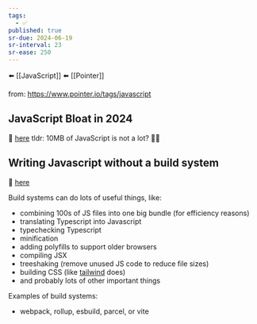 ```yaml
---
tags:
  - ✅
published: true
sr-due: 2024-06-19
sr-interval: 23
sr-ease: 250
---
```

⬅️ [[JavaScript]]
⬅️ [[Pointer]]

from: https://www.pointer.io/tags/javascript

## JavaScript Bloat in 2024
🔗 [here](https://tonsky.me/blog/js-bloat/)
tldr: 10MB  of JavaScript is not a lot? 🤷‍♂️

## Writing Javascript without a build system
🔗 [here](https://jvns.ca/blog/2023/02/16/writing-javascript-without-a-build-system/)

Build systems can do lots of useful things, like:
- combining 100s of JS files into one big bundle (for efficiency reasons)
- translating Typescript into Javascript
- typechecking Typescript
- minification
- adding polyfills to support older browsers
- compiling JSX
- treeshaking (remove unused JS code to reduce file sizes)
- building CSS (like [tailwind](https://tailwindcss.com/) does)
- and probably lots of other important things

Examples of build systems:
- webpack, rollup, esbuild, parcel, or vite